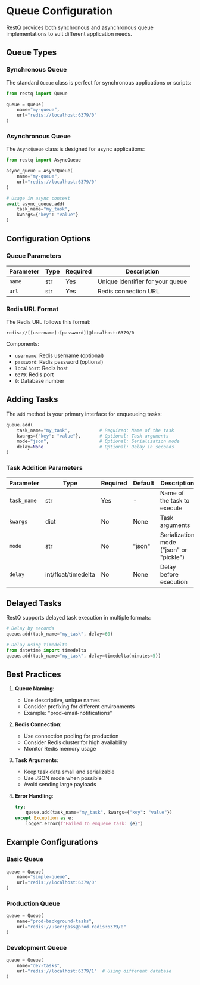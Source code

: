 # Queue Configuration

RestQ provides both synchronous and asynchronous queue implementations to suit different application needs.

## Queue Types

### Synchronous Queue

The standard `Queue` class is perfect for synchronous applications or scripts:

```python
from restq import Queue

queue = Queue(
    name="my-queue",
    url="redis://localhost:6379/0"
)
```

### Asynchronous Queue

The `AsyncQueue` class is designed for async applications:

```python
from restq import AsyncQueue

async_queue = AsyncQueue(
    name="my-queue",
    url="redis://localhost:6379/0"
)

# Usage in async context
await async_queue.add(
    task_name="my_task",
    kwargs={"key": "value"}
)
```

## Configuration Options

### Queue Parameters

| Parameter | Type | Required | Description |
|-----------|------|----------|-------------|
| `name` | str | Yes | Unique identifier for your queue |
| `url` | str | Yes | Redis connection URL |

### Redis URL Format

The Redis URL follows this format:
```
redis://[[username]:[password]]@localhost:6379/0
```

Components:
- `username`: Redis username (optional)
- `password`: Redis password (optional)
- `localhost`: Redis host
- `6379`: Redis port
- `0`: Database number

## Adding Tasks

The `add` method is your primary interface for enqueueing tasks:

```python
queue.add(
    task_name="my_task",           # Required: Name of the task
    kwargs={"key": "value"},       # Optional: Task arguments
    mode="json",                   # Optional: Serialization mode
    delay=None                     # Optional: Delay in seconds
)
```

### Task Addition Parameters

| Parameter | Type | Required | Default | Description |
|-----------|------|----------|---------|-------------|
| `task_name` | str | Yes | - | Name of the task to execute |
| `kwargs` | dict | No | None | Task arguments |
| `mode` | str | No | "json" | Serialization mode ("json" or "pickle") |
| `delay` | int/float/timedelta | No | None | Delay before execution |

## Delayed Tasks

RestQ supports delayed task execution in multiple formats:

```python
# Delay by seconds
queue.add(task_name="my_task", delay=60)

# Delay using timedelta
from datetime import timedelta
queue.add(task_name="my_task", delay=timedelta(minutes=5))
```

## Best Practices

1. **Queue Naming**:
   - Use descriptive, unique names
   - Consider prefixing for different environments
   - Example: "prod-email-notifications"

2. **Redis Connection**:
   - Use connection pooling for production
   - Consider Redis cluster for high availability
   - Monitor Redis memory usage

3. **Task Arguments**:
   - Keep task data small and serializable
   - Use JSON mode when possible
   - Avoid sending large payloads

4. **Error Handling**:
   ```python
   try:
       queue.add(task_name="my_task", kwargs={"key": "value"})
   except Exception as e:
       logger.error(f"Failed to enqueue task: {e}")
   ```

## Example Configurations

### Basic Queue
```python
queue = Queue(
    name="simple-queue",
    url="redis://localhost:6379/0"
)
```

### Production Queue
```python
queue = Queue(
    name="prod-background-tasks",
    url="redis://user:pass@prod.redis:6379/0"
)
```

### Development Queue
```python
queue = Queue(
    name="dev-tasks",
    url="redis://localhost:6379/1"  # Using different database
)
